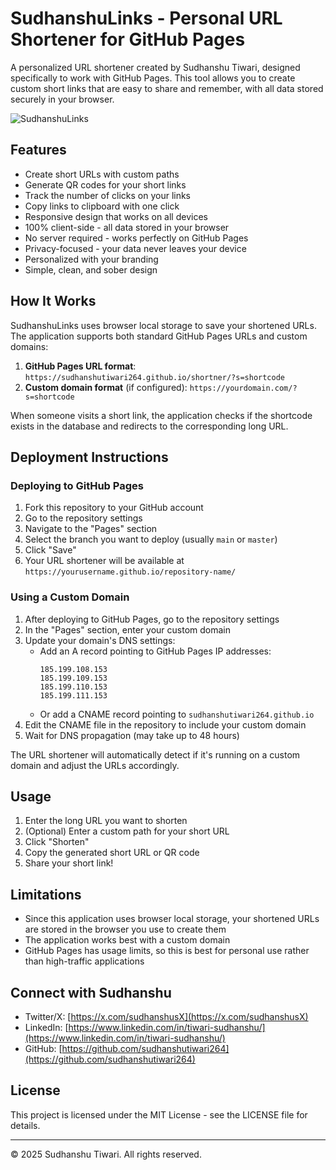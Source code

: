 # SudhanshuLinks - Personal URL Shortener for GitHub Pages

A personalized URL shortener created by Sudhanshu Tiwari, designed specifically to work with GitHub Pages. This tool allows you to create custom short links that are easy to share and remember, with all data stored securely in your browser.

![SudhanshuLinks](https://via.placeholder.com/800x400?text=SudhanshuLinks)

## Features

- Create short URLs with custom paths
- Generate QR codes for your short links
- Track the number of clicks on your links
- Copy links to clipboard with one click
- Responsive design that works on all devices
- 100% client-side - all data stored in your browser
- No server required - works perfectly on GitHub Pages
- Privacy-focused - your data never leaves your device
- Personalized with your branding
- Simple, clean, and sober design

## How It Works

SudhanshuLinks uses browser local storage to save your shortened URLs. The application supports both standard GitHub Pages URLs and custom domains:

1. **GitHub Pages URL format**: `https://sudhanshutiwari264.github.io/shortner/?s=shortcode`
2. **Custom domain format** (if configured): `https://yourdomain.com/?s=shortcode`

When someone visits a short link, the application checks if the shortcode exists in the database and redirects to the corresponding long URL.

## Deployment Instructions

### Deploying to GitHub Pages

1. Fork this repository to your GitHub account
2. Go to the repository settings
3. Navigate to the "Pages" section
4. Select the branch you want to deploy (usually `main` or `master`)
5. Click "Save"
6. Your URL shortener will be available at `https://yourusername.github.io/repository-name/`

### Using a Custom Domain

1. After deploying to GitHub Pages, go to the repository settings
2. In the "Pages" section, enter your custom domain
3. Update your domain's DNS settings:
   - Add an A record pointing to GitHub Pages IP addresses:
     ```
     185.199.108.153
     185.199.109.153
     185.199.110.153
     185.199.111.153
     ```
   - Or add a CNAME record pointing to `sudhanshutiwari264.github.io`
4. Edit the CNAME file in the repository to include your custom domain
5. Wait for DNS propagation (may take up to 48 hours)

The URL shortener will automatically detect if it's running on a custom domain and adjust the URLs accordingly.

## Usage

1. Enter the long URL you want to shorten
2. (Optional) Enter a custom path for your short URL
3. Click "Shorten"
4. Copy the generated short URL or QR code
5. Share your short link!

## Limitations

- Since this application uses browser local storage, your shortened URLs are stored in the browser you use to create them
- The application works best with a custom domain
- GitHub Pages has usage limits, so this is best for personal use rather than high-traffic applications

## Connect with Sudhanshu

- Twitter/X: [https://x.com/sudhanshusX](https://x.com/sudhanshusX)
- LinkedIn: [https://www.linkedin.com/in/tiwari-sudhanshu/](https://www.linkedin.com/in/tiwari-sudhanshu/)
- GitHub: [https://github.com/sudhanshutiwari264](https://github.com/sudhanshutiwari264)

## License

This project is licensed under the MIT License - see the LICENSE file for details.

---

© 2025 Sudhanshu Tiwari. All rights reserved.